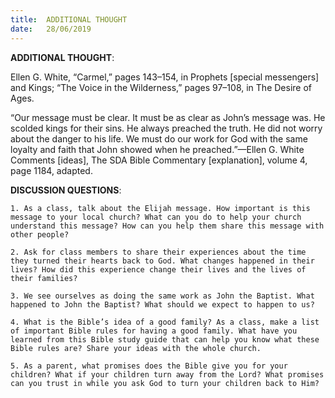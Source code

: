 ```yaml
---
title:  ADDITIONAL THOUGHT
date:   28/06/2019
---
```




**ADDITIONAL THOUGHT**: 

Ellen G. White, “Carmel,” pages 143–154, in Prophets [special messengers] and Kings; “The Voice in the Wilderness,” pages 97–108, in The Desire of Ages.

“Our message must be clear. It must be as clear as John’s message was. He scolded kings for their sins. He always preached the truth. He did not worry about the danger to his life. We must do our work for God with the same loyalty and faith that John showed when he preached.”—Ellen G. White Comments [ideas], The SDA Bible Commentary [explanation], volume 4, page 1184, adapted.

**DISCUSSION QUESTIONS**:

`1. As a class, talk about the Elijah message. How important is this message to your local church? What can you do to help your church understand this message? How can you help them share this message with other people?`

`2. Ask for class members to share their experiences about the time they turned their hearts back to God. What changes happened in their lives? How did this experience change their lives and the lives of their families?`

`3. We see ourselves as doing the same work as John the Baptist. What happened to John the Baptist? What should we expect to happen to us?`

`4. What is the Bible’s idea of a good family? As a class, make a list of important Bible rules for having a good family. What have you learned from this Bible study guide that can help you know what these Bible rules are? Share your ideas with the whole church.`

`5. As a parent, what promises does the Bible give you for your children? What if your children turn away from the Lord? What promises can you trust in while you ask God to turn your children back to Him?`